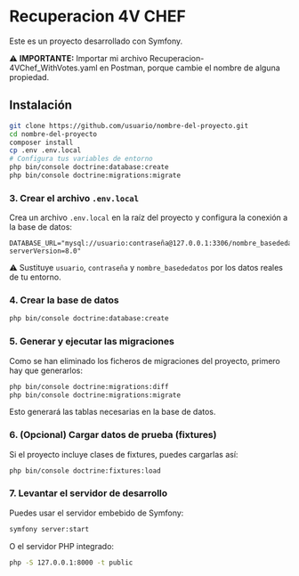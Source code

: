 # Recuperacion 4V CHEF
Este es un proyecto desarrollado con Symfony.

⚠️ **IMPORTANTE:** Importar mi archivo Recuperacion-4VChef_WithVotes.yaml en Postman, porque cambie el nombre de alguna propiedad.


## Instalación

```bash
git clone https://github.com/usuario/nombre-del-proyecto.git
cd nombre-del-proyecto
composer install
cp .env .env.local
# Configura tus variables de entorno
php bin/console doctrine:database:create
php bin/console doctrine:migrations:migrate
```

### 3. Crear el archivo `.env.local`

Crea un archivo `.env.local` en la raíz del proyecto y configura la conexión a la base de datos:

```
DATABASE_URL="mysql://usuario:contraseña@127.0.0.1:3306/nombre_basededatos?serverVersion=8.0"
```

⚠️ Sustituye `usuario`, `contraseña` y `nombre_basededatos` por los datos reales de tu entorno.

### 4. Crear la base de datos

```bash
php bin/console doctrine:database:create
```

### 5. Generar y ejecutar las migraciones

Como se han eliminado los ficheros de migraciones del proyecto, primero hay que generarlos:

```bash
php bin/console doctrine:migrations:diff
php bin/console doctrine:migrations:migrate
```

Esto generará las tablas necesarias en la base de datos.

### 6. (Opcional) Cargar datos de prueba (fixtures)

Si el proyecto incluye clases de fixtures, puedes cargarlas así:

```bash
php bin/console doctrine:fixtures:load
```

### 7. Levantar el servidor de desarrollo

Puedes usar el servidor embebido de Symfony:

```bash
symfony server:start
```

O el servidor PHP integrado:

```bash
php -S 127.0.0.1:8000 -t public
```

```
